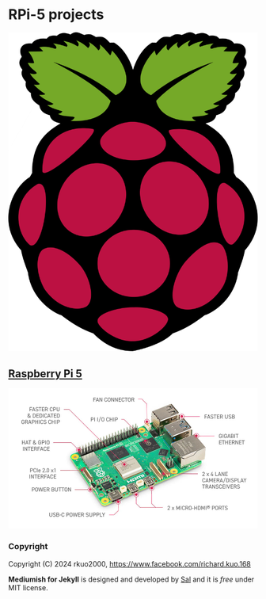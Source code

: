# RPi-5 projects
![RPi-5](assets/images/raspberry-pi.svg)

## [Raspberry Pi 5](https://www.raspberrypi.com/products/raspberry-pi-5/)
![RPi-5](assets/images/RPi-5.jpg)


### Copyright

Copyright (C) 2024 rkuo2000, https://www.facebook.com/richard.kuo.168

**Mediumish for Jekyll** is designed and developed by [Sal](https://www.wowthemes.net) and it is *free* under MIT license. 

